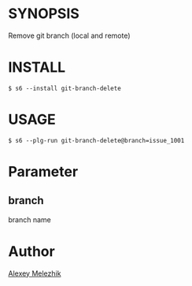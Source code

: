 # SYNOPSIS

Remove git branch (local and remote)

# INSTALL

    $ s6 --install git-branch-delete

# USAGE

    $ s6 --plg-run git-branch-delete@branch=issue_1001

# Parameter

## branch

branch name

# Author

[Alexey Melezhik](mailto:gmail.com)
